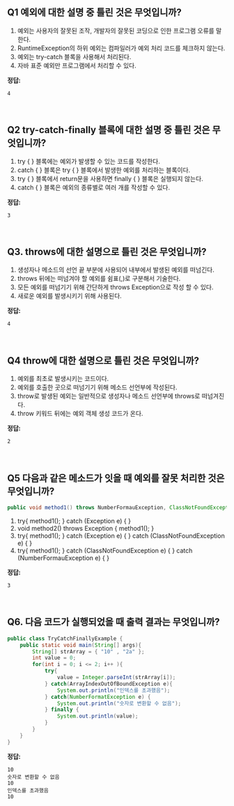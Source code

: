 ## **Q1 예외에 대한 설명 중 틀린 것은 무엇입니까?**
1. 예외는 사용자의 잘못된 조작, 개발자의 잘못된 코딩으로 인한 프로그램 오류를 말한다.
2. RuntimeException의 하위 예외는 컴파일러가 예외 처리 코드를 체크하지 않는다.
3. 예외는 try-catch 블록을 사용해서 처리된다.
4. 자바 표준 예외만 프로그램에서 처리할 수 있다.


**정답:**
```
4
```

<br>

## **Q2 try-catch-finally 블록에 대한 설명 중 틀린 것은 무엇입니까?**
1. try { } 블록에는 예외가 발생할 수 있는 코드를 작성한다.
2. catch { } 블록은 try { } 블록에서 발생한 예외를 처리하는 블록이다.
3. try { } 블록에서 return문을 사용하면 finally { } 블록은 실행되지 않는다.
4. catch { } 블록은 예외의 종류별로 여러 개를 작성할 수 있다.


**정답:**
```
3
```

<br>

## **Q3. throws에 대한 설명으로 틀린 것은 무엇입니까?**
1. 생성자나 메소드의 선언 끝 부분에 사용되어 내부에서 발생된 예외를 떠넘긴다.
2. throws 뒤에는 떠넘겨야 할 예외를 쉼표(,)로 구분해서 기술한다.
3. 모든 예외를 떠넘기기 위해 간단하게 throws Exception으로 작성 할 수 있다.
4. 새로운 예외를 발생시키기 위해 사용된다.

**정답:**
```
4
```

<br>

## **Q4 throw에 대한 설명으로 틀린 것은 무엇입니까?**
1. 예외를 최초로 발생시키는 코드이다.
2. 예외를 호출한 곳으로 떠넘기기 위해 메소드 선언부에 작성된다.
3. throw로 발생된 예외는 일반적으로 생성자나 메소드 선언부에 throws로 떠넘겨진다.
4. throw 키워드 뒤에는 예외 객체 생성 코드가 온다.

**정답:**  
```
2
```

<br>

## **Q5 다음과 같은 메소드가 잇을 때 예외를 잘못 처리한 것은 무엇입니까?**
``` java
public void method1() throws NumberFormauException, ClassNotFoundException { ... }
```
1. try{ method1(); } catch (Exception e) { }
2. void method2() throws Exception { method1();  }
3. try{ method1(); } catch (Exception e) { } catch (ClassNotFoundException e) { }
4. try{ method1(); } catch (ClassNotFoundException e) { } catch (NumberFormauException e) { }


**정답:**  
```
3
```


<br>

## **Q6. 다음 코드가 실행되었을 때 출력 결과는 무엇입니까?**
``` java
public class TryCatchFinallyExample {
	public static void main(String[] args){
    	String[] strArray = { "10" , "2a" };
        int value = 0;
        for(int i = 0; i <= 2; i++ ){
        	try{
            	value = Integer.parseInt(strArray[i]);
            } catch(ArrayIndexOutOfBoundException e){
            	System.out.println("인덱스를 초과했음");
            } catch(NumberFormatException e) {
            	System.out.println("숫자로 변환할 수 없음");
            } finally {
            	System.out.println(value);
            }
        }
    }
}
```

**정답:**
```
10
숫자로 변환할 수 없음
10
인덱스를 초과했음
10
```
